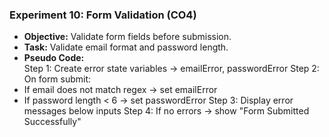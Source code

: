 ### **Experiment 10: Form Validation** (CO4)  
- **Objective:** Validate form fields before submission.  
- **Task:** Validate email format and password length.  
- **Pseudo Code:**  
Step 1: Create error state variables → emailError, passwordError
Step 2: On form submit:
- If email does not match regex → set emailError
- If password length < 6 → set passwordError
Step 3: Display error messages below inputs
Step 4: If no errors → show "Form Submitted Successfully"

